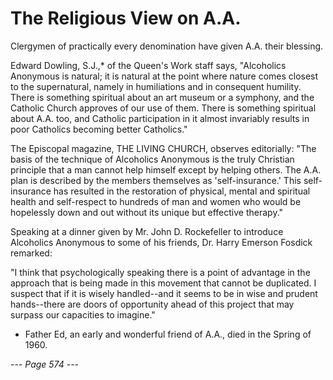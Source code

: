 # The Religious View on A.A.

Clergymen of practically every denomination have given A.A. their blessing.

Edward Dowling, S.J.,* of the Queen's Work staff says, "Alcoholics Anonymous is natural; it is natural at the point where nature comes closest to the supernatural, namely in humiliations and in consequent humility. There is something spiritual about an art museum or a symphony, and the Catholic Church approves of our use of them. There is something spiritual about A.A. too, and Catholic participation in it almost invariably results in poor Catholics becoming better Catholics."

The Episcopal magazine, THE LIVING CHURCH, observes editorially: "The basis of the technique of Alcoholics Anonymous is the truly Christian principle that a man cannot help himself except by helping others. The A.A. plan is described by the members themselves as 'self-insurance.' This self-insurance has resulted in the restoration of physical, mental and spiritual health and self-respect to hundreds of man and women who would be hopelessly down and out without its unique but effective therapy."

Speaking at a dinner given by Mr. John D. Rockefeller to introduce Alcoholics Anonymous to some of his friends, Dr. Harry Emerson Fosdick remarked:

"I think that psychologically speaking there is a point of advantage in the approach that is being made in this movement that cannot be duplicated. I suspect that if it is wisely handled--and it seems to be in wise and prudent hands--there are doors of opportunity ahead of this project that may surpass our capacities to imagine."

* Father Ed, an early and wonderful friend of A.A., died in the Spring of 1960.

--- *Page 574* ---